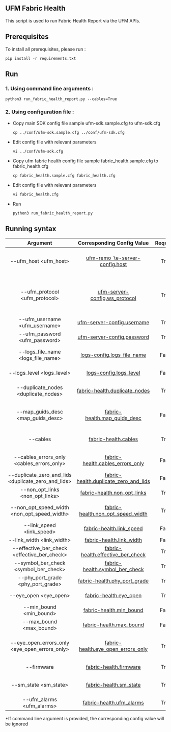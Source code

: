 UFM Fabric Health
--------------------------------------------------------


This script is used to run Fabric Health Report via the UFM APIs.


Prerequisites
--------------------------------------------------------

To install all prerequisites, please run :

    pip install -r requirements.txt

Run
--------------------------------------------------------
### 1. Using command line arguments :

    python3 run_fabric_health_report.py --cables=True



### 2. Using configuration file :
    
  - Copy main SDK config file sample ufm-sdk.sample.cfg to ufm-sdk.cfg


        cp ../conf/ufm-sdk.sample.cfg ../conf/ufm-sdk.cfg

  - Edit config file with relevant parameters


        vi ../conf/ufm-sdk.cfg
    
  - Copy ufm fabric health config file sample fabric_health.sample.cfg to fabric_health.cfg


        cp fabric_health.sample.cfg fabric_health.cfg

  - Edit config file with relevant parameters


        vi fabric_health.cfg

  - Run


        python3 run_fabric_health_report.py


 Running syntax
--------------------------------------------------------

| Argument | Corresponding Config Value | Required | Description |
| :---: | :---: |:---: |:---: |
| --ufm_host <ufm_host> | [ufm-remo `te-server-config.host](../conf/ufm-sdk.sample.cfg#L2) | True | Hostname or IP for The UFM Enterprise
| --ufm_protocol <ufm_protocol> | [ufm-server-config.ws_protocol](../conf/ufm-sdk.sample.cfg#L4) | True | Web services protocol used by UFM Enterprise (HTTP, HTTPS)
| --ufm_username <ufm_username> | [ufm-server-config.username](../conf/ufm-sdk.sample.cfg#L6) | True | Username of UFM user
| --ufm_password <ufm_password> | [ufm-server-config.password](../conf/ufm-sdk.sample.cfg#L7) | True | Password of UFM user
| --logs_file_name <logs_file_name> | [logs-config.logs_file_name](../conf/ufm-sdk.sample.cfg#L11) | False | Log file name [Default = 'console.log']
| --logs_level <logs_level> | [logs-config.logs_level](../conf/ufm-sdk.sample.cfg#L14) | False | Default is 'info'
| --duplicate_nodes <duplicate_nodes> | [fabric-health.duplicate_nodes](fabric_health.sample.cfg#L3) | True | Duplicated Node Description
| --map_guids_desc <map_guids_desc> | [fabric-health.map_guids_desc](fabric_health.sample.cfg#L4) | False | Use Node Guid-Description Mapping
| --cables <cables> | [fabric-health.cables](fabric_health.sample.cfg#L7) | True | Cable Type Check & Cable Diagnostics
| --cables_errors_only <cables_errors_only> | [fabric-health.cables_errors_only](fabric_health.sample.cfg#L8) | False | Show Cable Errors And Warnings Only
| --duplicate_zero_and_lids <duplicate_zero_and_lids> | [fabric-health.duplicate_zero_and_lids](fabric_health.sample.cfg#L11) | False | Duplicate/Zero LIDs Check
| --non_opt_links <non_opt_links> | [fabric-health.non_opt_links](fabric_health.sample.cfg#L14) | True | Non-Optimal Links Check
| --non_opt_speed_width <non_opt_speed_width> | [fabric-health.non_opt_speed_width](fabric_health.sample.cfg#L15) | True | Non-Optimal Speed And Width
| --link_speed <link_speed> | [fabric-health.link_speed](fabric_health.sample.cfg#L17) | False | Link Speed
| --link_width <link_width> | [fabric-health.link_width](fabric_health.sample.cfg#L19) | False | Link Width
| --effective_ber_check <effective_ber_check> | [fabric-health.effective_ber_check](fabric_health.sample.cfg#L20) | True | Effective Ber Check
| --symbol_ber_check <symbol_ber_check> | [fabric-health.symbol_ber_check](fabric_health.sample.cfg#L21) | True | Symbol Ber Check
| --phy_port_grade <phy_port_grade> | [fabric-health.phy_port_grade](fabric_health.sample.cfg#L22) | True | Physical Port Grade
| --eye_open <eye_open> | [fabric-health.eye_open](fabric_health.sample.cfg#L25) | True | Eye Open Check
| --min_bound <min_bound> | [fabric-health.min_bound](fabric_health.sample.cfg#L26) | False | Minimum Port Bound
| --max_bound <max_bound> | [fabric-health.max_bound](fabric_health.sample.cfg#L27) | False | Maximum Port Bound
| --eye_open_errors_only <eye_open_errors_only> | [fabric-health.eye_open_errors_only](fabric_health.sample.cfg#L28) | True | Show Errors And Warnings Only For Eye Open Check
| --firmware <firmware> | [fabric-health.firmware](fabric_health.sample.cfg#31) | True | Firmware Version Check
| --sm_state <sm_state> | [fabric-health.sm_state](fabric_health.sample.cfg#L34) | True | SM Configuration Check
| --ufm_alarms <ufm_alarms> | [fabric-health.ufm_alarms](fabric_health.sample.cfg#L37) | True | UFM Alarms

*If command line argument is provided, the corresponding config value will be ignored

